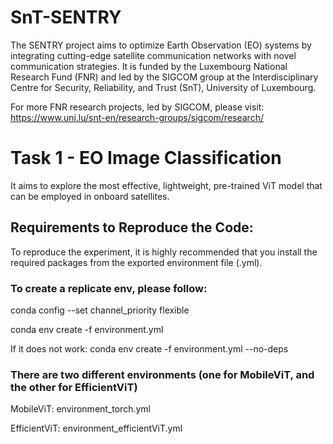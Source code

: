# SnT-SENTRY
The SENTRY project aims to optimize Earth Observation (EO) systems by integrating cutting-edge satellite communication networks with novel communication strategies. It is funded by the Luxembourg National Research Fund (FNR) and led by the SIGCOM group at the Interdisciplinary Centre for Security, Reliability, and Trust (SnT), University of Luxembourg.

For more FNR research projects, led by SIGCOM, please visit: https://www.uni.lu/snt-en/research-groups/sigcom/research/

# Task 1 - EO Image Classification
It aims to explore the most effective, lightweight, pre-trained ViT model that can be employed in onboard satellites.

## Requirements to Reproduce the Code:
To reproduce the experiment, it is highly recommended that you install the required packages from the exported environment file (.yml).

### To create a replicate env, please follow:

conda config --set channel_priority flexible

conda env create -f environment.yml

If it does not work: conda env create -f environment.yml --no-deps

### There are two different environments (one for MobileViT, and the other for EfficientViT)
MobileViT: environment_torch.yml

EfficientViT: environment_efficientViT.yml

## 

